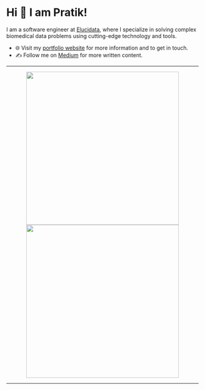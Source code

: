 
# Hi 👋 I am Pratik! 
I am a software engineer at [Elucidata](https://elucidata.io/), where I specialize in solving complex biomedical data problems using cutting-edge technology and tools.

- 🌐 Visit my [portfolio website](https://pr2tik1.github.io/) for more information and to get in touch.
- ✍️ Follow me on [Medium](https://pr2tik1.medium.com/) for more written content.

---

<p align="center">
  <img src="https://github-readme-stats.vercel.app/api?username=pr2tik1&show_icons=true&theme=bear" width="400">
  <img src="https://github-readme-streak-stats.herokuapp.com?user=pr2tik1&theme=dark&hide_border=true" width="400">
</p>

---
